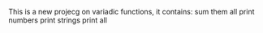 This is a new projecg on variadic functions, it contains:
sum them all
print numbers
print strings
print all
